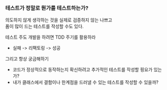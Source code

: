 ### 테스트가 정말로 뭔가를 테스트하는가?
의도하지 않게 생각하는 것을 실제로 검증하지 않는 나쁘고  
품이 많이 드는 테스트를 작성할 수도 있다.  
  
  
테스트 주도 개발을 하려면 TDD 주기를 활용하라
* 실패 -> 리팩토링 -> 성공

그리고 항상 궁금해하기
* 코드가 정상적으로 동작하는지 확신하려고 추가적인 테스트를 작성할 핑요가 있는가?
* 내가 클래스에서 결함이나 한계점을 드러낼 수 있는 테스트를 작성할 수 있을까?
